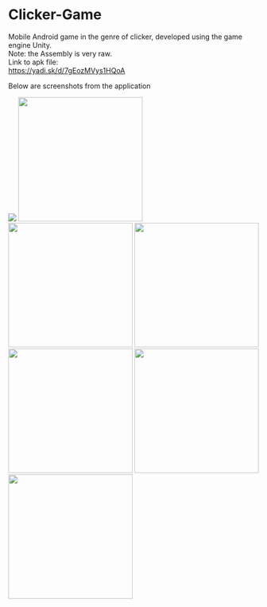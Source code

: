 # Clicker-Game
Mobile Android game in the genre of clicker, developed using the game engine Unity. </br>
Note: the Assembly is very raw. </br>
Link to apk file:</br>
https://yadi.sk/d/7gEozMVys1HQoA

Below are screenshots from the application</br>

<img src="https://github.com/maximpogodin/Clicker-Game/blob/master/Screenshots/Project.png" width="">
<img src="https://github.com/maximpogodin/Clicker-Game/blob/master/Screenshots/Game%20process.jpg" width="250">
<img src="https://github.com/maximpogodin/Clicker-Game/blob/master/Screenshots/Side%20menu.jpg" width="250">
<img src="https://github.com/maximpogodin/Clicker-Game/blob/master/Screenshots/Skill%20tree.jpg" width="250">
<img src="https://github.com/maximpogodin/Clicker-Game/blob/master/Screenshots/Offline%20earn.jpg" width="250">
<img src="https://github.com/maximpogodin/Clicker-Game/blob/master/Screenshots/Settings.jpg" width="250">
<img src="https://github.com/maximpogodin/Clicker-Game/blob/master/Screenshots/Change%20language.jpg" width="250">
